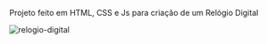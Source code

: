 Projeto feito em HTML, CSS e Js para criação de um Relógio Digital

![relogio-digital](https://github.com/JessicaSoobral/Relogio-Digital-HTML/assets/92554050/f0934953-9319-4da9-9f40-7e3f8f6d9000)
